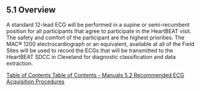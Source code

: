 ## 5.1 Overview

A standard 12-lead ECG will be performed in a supine or semi-recumbent position for all participants that agree to participate in the HeartBEAT visit. The safety and comfort of the participant are the highest priorities. The MAC® 1200 electrocardiograph or an equivalent, available at all of the Field Sites will be used to record the ECGs that will be transmitted to the HeartBEAT SDCC in Cleveland for diagnostic classification and data extraction.


<div class="center">
<div class="btn-group">
  <a href=":pages_path:/manuals/ecg/5-00-ecg-toc.md" class="btn btn-default">
    <span class="glyphicon glyphicon-chevron-left"></span>
    Table of Contents
  </a>

  <a href=":pages_path:/manuals/manual-toc.md" class="btn btn-default">
    <span class="glyphicon glyphicon-chevron-up"></span>
    Table of Contents - Manuals
  </a>

  <a href=":pages_path:/manuals/ecg/5-02-recommended-ecg-acquisition.md" class="btn btn-success">
    5.2 Recommended ECG Acquisition Procedures
    <span class="glyphicon glyphicon-chevron-right"></span>
  </a>
</div>
</div>
